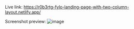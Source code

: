 Live link: https://r0b3rtg-fylo-landing-page-with-two-column-layout.netlify.app/

Screenshot preview:
![image](https://user-images.githubusercontent.com/54260004/147661900-9b3fd1ac-0765-49e2-ab55-8af3f1da4009.png)
 
